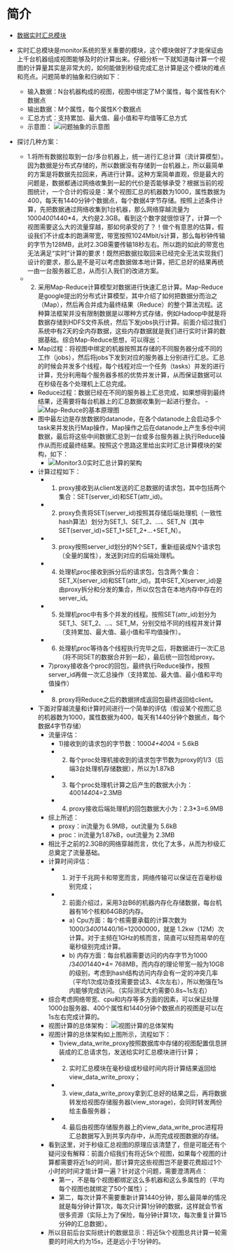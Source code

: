 # 简介
- [数据实时汇总模块](http://km.oa.com/articles/show/190007)
- 实时汇总模块是monitor系统的至关重要的模块，这个模块做好了才能保证由上千台机器组成视图能够及时的计算出来。仔细分析一下就知道每计算一个视图的计算量其实是非常大的，如何能做到秒级完成汇总计算是这个模块的难点和亮点。问题简单的抽象和归纳如下：
	- 输入数据：N台机器构成的视图，视图中绑定了M个属性，每个属性有K个数据点
	- 输出数据：M个属性，每个属性K个数据点
    - 汇总方式：支持累加、最大值、最小值和平均值等汇总方式
    - 示意图：
    ![问题抽象的示意图](http://km.oa.com/files/post_photo/007/190007/461f62362aba423466c80e7056f16346.jpg)
  
- 探讨几种方案：
	- 1.将所有数据拉取到一台/多台机器上，统一进行汇总计算（流计算模型）。因为数据是分布式存储的，所以数据没有存储到一台机器上，所以最简单的方案是将数据先拉回来，再进行计算。这种方案简单直观，但是最大的问题是，数据都通过网络收集到一起的代价是否能够承受？根据当前的视图统计，一个合计的假设是：某个视图汇总的机器数为1000，属性数据为400，每天有1440分钟个数据点，每个数据4字节存储。按照上述条件计算，先把数据通过网络收集到1台机器，那么网络穿越流量为1000*400*1440*4，大约是2.3GB。看到这个数字就很惊讶了，计算一个视图需要这么大的流量穿越，那如何承受的了？！做个有意思的估算，假设我们不计成本的跑满带宽，带宽按照1024Mbit/s计算，那么每秒钟传输的字节为128MB，此时2.3GB需要传输18秒左右。所以跑的如此的带宽也无法满足“实时”计算的要求！既然把数据拉取回来已经完全无法实现我们设计的要求，那么是不是可以考虑数据做本地计算，把汇总好的结果再统一由一台服务器汇总，从而引入我们的改进方案。
	- 2. 采用Map-Reduce计算模型对数据进行快速汇总计算。Map-Reduce是google提出的分布式计算模型，其中介绍了如何把数据分而治之（Map），然后再合并成为最终结果（Reduce）的整个算法流程。这种算法框架并没有限制数据是以哪种方式存储，例如Hadoop中就是将数据存储到HDFS文件系统，然后下发jobs执行计算。前面介绍过我们系统中有2天的全内存数据，这些内存数据就是我们进行实时计算的数据基础。综合Map-Reduce思想，可以得出：
    	- Map过程：将视图中绑定的机器按照其存储的不同服务器分成不同的工作（jobs），然后将jobs下发到对应的服务器上分别进行汇总。汇总的时候会并发多个线程，每个线程对应一个任务（tasks）并发的进行计算，充分利用每个服务器多核的优势并发计算，从而保证数据可以在秒级在各个处理机上汇总完成。
        - Reduce过程：数据已经在不同的服务器上汇总完成，如果想得到最终结果，还需要将每台机器上的汇总数据收集到一起进行整合。
        -![Map-Reduce的基本原理图](http://avocado.oa.com/fconv/files/201402/a8b21b36503e21c9630782599fb38ea8.files/image002.png)
        - 图中最左边是存放数据的datanode，在各个datanode上会启动多个task来并发执行Map操作，Map操作之后在datanode上产生多份中间数据，最后将这些中间数据汇总到一台或多台服务器上执行Reduce操作从而形成最终结果。按照这个思路这里给出实时汇总计算模块的架构，如下：
        	- ![Monitor3.0实时汇总计算的架构](http://avocado.oa.com/fconv/files/201402/a8b21b36503e21c9630782599fb38ea8.files/image003.png)
		- 计算过程如下：
        	- 1) proxy接收到从client发送的汇总数据的请求包，其中包括两个集合：SET(server_id)和SET(attr_id)。
            - 2) proxy负责将SET(server_id)按照其存储后端处理机（一致性hash算法）划分为SET_1、SET_2、…、SET_N（其中SET(server_id)=SET_1+SET_2+…+SET_N）。
            - 3) proxy按照server_id划分的N个SET，重新组装成N个请求包（全量的属性），发送到对应的后端处理机。
            - 4) 处理机proc接收到拆分后的请求包，包含两个集合：SET_X(server_id)和SET(attr_id)。其中SET_X(server_id)是由proxy拆分和分发的集合，所以仅包含在本地内存中存在的server_id。
            - 5) 处理机proc中有多个并发的线程。按照SET(attr_id)划分为SET_1、SET_2、…、SET_M，分别交给不同的线程并发计算（支持累加、最大值、最小值和平均值操作）。
            - 6) 处理机proc等待各个线程执行完毕之后，将数据进行一次汇总（将不同SET的数据合并到一起），最后统一回包给proxy。
            - 7)proxy接收各个proc的回包，最终执行Reduce操作，按照server_id再做一次汇总操作（支持累加、最大值、最小值和平均值操作）
            - 8) proxy将Reduce之后的数据拼成返回包最终返回给client。
		- 下面对穿越流量和计算时间进行一个简单的评估（假设某个视图汇总的机器数为1000，属性数据为400，每天有1440分钟个数据点，每个数据4字节存储）
        	- 流量评估：
            	- 1)接收到的请求包的字节数：1000*4+400*4 = 5.6kB
                - 2) 每个proc处理机接收到的请求包字节数为proxy的1/3（后端3台处理机存储数据），所以为1.87kB
                - 3) 每个proc处理机计算之后产生的数据大小为：400*1440*4=2.3MB
                - 4) proxy接收后端处理机的回包数据大小为：2.3*3=6.9MB 
            - 综上所述：
            	- proxy：in流量为 6.9MB，out流量为 5.6kB
                - proc：in流量为1.87kB，out流量为 2.3MB 
            - 相比于之前的2.3GB的网络穿越而言，优化了太多，从而为秒级汇总奠定了流量基础。
            - 计算时间评估：
            	- 1) 对于千兆网卡和带宽而言，网络传输可以保证在百毫秒级别完成；
                - 2) 前面介绍过，采用3台B6的机器内存化存储数据，每台机器有16个核和64GB的内存。
                	- a) Cpu方面：每个核需要承载的计算次数为1000/3*400*1440/16=12000000，就是 1.2kw（12M）次计算。对于主频在1GHz的核而言，简直可以轻而易举的在毫秒级别完成计算。
                    - b) 内存方面：每台机器需要访问的内存字节为1000 /3*400*1440*4= 768MB，而内存的理论带宽一般为10GB的级别，考虑到hash结构访问内存会有一定的冲突几率（平均1次成功查找需要尝试3、4次左右），所以勉强在1s内能够完成访问。（实际测试大约需要0.8s~1s左右）
            - 综合考虑网络带宽、cpu和内存等多方面的因素，可以保证处理1000台服务器、400个属性和1440分钟个数据点的视图是可以在1s左右完成计算的。
            - 视图计算的总体架构：
            ![视图计算的总体架构](http://avocado.oa.com/fconv/files/201402/a8b21b36503e21c9630782599fb38ea8.files/image004.png) 
            - 视图计算的总体架构如上图所示，流程如下：
            	- 1)view_data_write_proxy按照数据库中存储的视图配置信息拼装成的汇总请求包，发送给实时汇总模块进行计算；
                - 2) 实时汇总模块在毫秒级或秒级时间内将计算结果返回给view_data_write_proxy；
                - 3) view_data_write_proxy拿到汇总好的结果之后，再将数据转发给视图存储服务器(view_storage)，会同时转发两份给主备服务器；
                - 4) 最后由视图存储服务器上的view_data_write_proc进程将汇总数据写入到共享内存中，从而完成视图数据的存储。
            - 看到这里，对于秒级汇总视图的原理应该清楚了，但是可能还有个疑问没有解释：前面介绍我们有将近5k个视图，如果每个视图的计算都需要将近1s的时间，那计算完这些视图岂不是要花费超过1个小时的时间才能计算一遍？针对这个问题，需要澄清两点：
            	- 第一，不是每个视图都绑定这么多机器和这么多属性的（平均每个视图也就绑定了50个属性）；
                - 第二，每次计算不需要重新计算1440分钟，那么最简单的情况就是每分钟计算1次，每次只计算1分钟的数据，这样就会节省很多资源（实际上为了保险，每分钟计算1次，每次重复计算15分钟的汇总数据）。
            - 所以目前后台实际统计的数据显示：将近5k个视图总共计算一轮需要的时间大约为15s，还是远小于1分钟的。